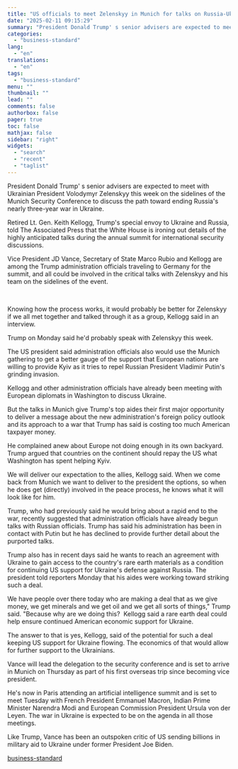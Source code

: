 ```yaml
---
title: "US officials to meet Zelenskyy in Munich for talks on Russia-Ukraine war"
date: "2025-02-11 09:15:29"
summary: "President Donald Trump' s senior advisers are expected to meet with Ukrainian President Volodymyr Zelenskyy this week on the sidelines of the Munich Security Conference to discuss the path toward ending Russia's nearly three-year war in Ukraine. Retired Lt. Gen. Keith Kellogg, Trump's special envoy to Ukraine and Russia, told..."
categories:
  - "business-standard"
lang:
  - "en"
translations:
  - "en"
tags:
  - "business-standard"
menu: ""
thumbnail: ""
lead: ""
comments: false
authorbox: false
pager: true
toc: false
mathjax: false
sidebar: "right"
widgets:
  - "search"
  - "recent"
  - "taglist"
---
```


President Donald Trump' s senior advisers are expected to meet with Ukrainian President Volodymyr Zelenskyy this week on the sidelines of the Munich Security Conference to discuss the path toward ending Russia's nearly three-year war in Ukraine.

Retired Lt. Gen. Keith Kellogg, Trump's special envoy to Ukraine and Russia, told The Associated Press that the White House is ironing out details of the highly anticipated talks during the annual summit for international security discussions.

Vice President JD Vance, Secretary of State Marco Rubio and Kellogg are among the Trump administration officials traveling to Germany for the summit, and all could be involved in the critical talks with Zelenskyy and his team on the sidelines of the event.

 

Knowing how the process works, it would probably be better for Zelenskyy if we all met together and talked through it as a group, Kellogg said in an interview.

Trump on Monday said he'd probably speak with Zelenskyy this week.

The US president said administration officials also would use the Munich gathering to get a better gauge of the support that European nations are willing to provide Kyiv as it tries to repel Russian President Vladimir Putin's grinding invasion.

Kellogg and other administration officials have already been meeting with European diplomats in Washington to discuss Ukraine.

But the talks in Munich give Trump's top aides their first major opportunity to deliver a message about the new administration's foreign policy outlook and its approach to a war that Trump has said is costing too much American taxpayer money.

He complained anew about Europe not doing enough in its own backyard. Trump argued that countries on the continent should repay the US what Washington has spent helping Kyiv.

We will deliver our expectation to the allies, Kellogg said. When we come back from Munich we want to deliver to the president the options, so when he does get (directly) involved in the peace process, he knows what it will look like for him.

Trump, who had previously said he would bring about a rapid end to the war, recently suggested that administration officials have already begun talks with Russian officials. Trump has said his administration has been in contact with Putin but he has declined to provide further detail about the purported talks.

Trump also has in recent days said he wants to reach an agreement with Ukraine to gain access to the country's rare earth materials as a condition for continuing US support for Ukraine's defense against Russia. The president told reporters Monday that his aides were working toward striking such a deal.

We have people over there today who are making a deal that as we give money, we get minerals and we get oil and we get all sorts of things," Trump said. "Because why are we doing this? 
Kellogg said a rare earth deal could help ensure continued American economic support for Ukraine.

The answer to that is yes, Kellogg, said of the potential for such a deal keeping US support for Ukraine flowing. The economics of that would allow for further support to the Ukrainians.

Vance will lead the delegation to the security conference and is set to arrive in Munich on Thursday as part of his first overseas trip since becoming vice president.

He's now in Paris attending an artificial intelligence summit and is set to meet Tuesday with French President Emmanuel Macron, Indian Prime Minister Narendra Modi and European Commission President Ursula von der Leyen. The war in Ukraine is expected to be on the agenda in all those meetings.

Like Trump, Vance has been an outspoken critic of US sending billions in military aid to Ukraine under former President Joe Biden.

[business-standard](https://www.business-standard.com/world-news/us-officials-to-meet-zelenskyy-in-munich-for-talks-on-russia-ukraine-war-125021100091_1.html)
